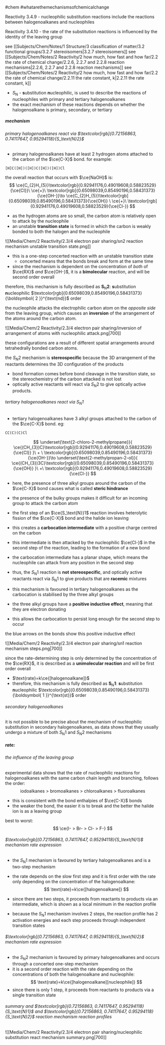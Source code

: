 #chem #whatarethemechanismsofchemicalchange 

Reactivity 3.4.9 - nucleophilic substitution reactions include the reactions between halogenoalkanes and nucleophiles

Reactivity 3.4.10 - the rate of the substitution reactions is influenced by the identity of the leaving group

see [[Subjects/Chem/Notes/1 Structure/3 classification of matter/3.2 functional groups/3.2.7 stereoisomers|3.2.7 stereoisomers]]
see [[Subjects/Chem/Notes/2 Reactivity/2 how much, how fast and how far/2.2 the rate of chemical change/2.2.6, 2.2.7 and 2.2.8 reaction mechanisms|2.2.6, 2.2.7 and 2.2.8 reaction mechanisms]]
see [[Subjects/Chem/Notes/2 Reactivity/2 how much, how fast and how far/2.2 the rate of chemical change/2.2.11 the rate constant, k|2.2.11 the rate constant, k]]

- $S_\text{N}$ - **s**ubstitution **n**ucleophilic, is used to describe the reactions of nucleophiles with primary and tertiary halogenoalkanes
- the exact mechanism of these reactions depends on whether the halogenoalkane is primary, secondary, or tertiary

##### mechanism

###### primary halogenoalkanes react via $\textcolor[rgb]{0.72156863, 0.74117647, 0.95294118}{S_\text{N}2}$
- primary halogenoalkanes have at least 2 hydrogen atoms attached to the carbon of the $\ce{C-X}$ bond. for example:
```smiles
[H]C([H])([H])C([H])([H])Cl
```

the overall reaction that occurs with $\ce{NaOH}$ is:
$$
\ce{C_{2}H_{5}}\textcolor[rgb]{0.92941176,0.49019608,0.58823529}{\ce{Cl}}\ \ce{+}\ \textcolor[rgb]{0.65098039,0.85490196,0.58431373}{\ce{OH-}}\to \ce{C_{2}H_{5}}\textcolor[rgb]{0.65098039,0.85490196,0.58431373}{\ce{OH}} \ \ce{+}\ \textcolor[rgb]{0.92941176,0.49019608,0.58823529}{\ce{Cl-}}
$$

- as the hydrogen atoms are so small, the carbon atom is relatively open to attack by the nucleophile
- an unstable **transition state** is formed in which the carbon is weakly bonded to both the halogen and the nucleophile

![[Media/Chem/2 Reactivity/2.3/4 electron pair sharing/sn2 reaction mechanism unstable transition state.png]]

- this is a one-step concerted reaction with an unstable transition state
	- concerted means that the bonds break and form at the same time
- since the mechanism is dependent on the concentration of *both* of $\ce{RX}$ *and* $\ce{OH-}$, it is a **bimolecular** reaction, and will be second order overall

therefore, this mechanism is fully described as $\boldsymbol{S_\text{N}2}$: **s**ubstitution **n**ucleophilic $\textcolor[rgb]{0.65098039,0.85490196,0.58431373}{\boldsymbol{ 2 }}^{\text{nd}}$ order

the nucleophile attacks the electrophilic carbon atom on the *opposite side* from the leaving group, which causes an **inversion** of the arrangement of the atoms around the carbon atom.

![[Media/Chem/2 Reactivity/2.3/4 electron pair sharing/inversion of arrangement of atoms with nucleophilic attack.png|700]]

these configurations are a result of different spatial arrangements around tetrahedrally bonded carbon atoms.

the $S_\text{N}2$ mechanism is **stereospecific** because the 3D arrangement of the reactants determines the 3D configuration of the products

- bond formation comes before bond cleavage in the transition state, so the stereochemistry of the carbon attacked is not lost
- optically active reactants will react via $S_\text{N}2$ to give optically active products.

###### tertiary halogenoalkanes react via $S_\text{N}1$

- tertiary halogenoalkanes have 3 alkyl groups attached to the carbon of the $\ce{C-X}$ bond. eg:
```smiles
CC(C)(C)Cl
```
$$
\underset{\text{2-chloro-2-methylpropane}}{ \ce{(CH_{3})C}\textcolor[rgb]{0.92941176,0.49019608,0.58823529}{\ce{Cl}} }\ + \ \textcolor[rgb]{0.65098039,0.85490196,0.58431373}{\ce{OH-}}\to \underset{\text{2-methylpropan-2-ol}}{ \ce{(CH_{3})3C}\textcolor[rgb]{0.65098039,0.85490196,0.58431373}{\ce{OH}} }\ +\ \textcolor[rgb]{0.92941176,0.49019608,0.58823529}{\ce{Cl-}}
$$
- here, the presence of three alkyl groups around the carbon of the $\ce{C-X}$ bond causes what is called **steric hindrance**
- the presence of the bulky groups makes it difficult for an incoming group to attack the carbon atom

- the first step of an $\ce{S_\text{N}}1$ reaction involves heterolytic fission of the $\ce{C-X}$ bond and the halide ion leaving
- this creates a **carbocation intermediate** with a positive charge centred on the carbon
- this intermediate is then attacked by the nucleophilic $\ce{Cl-}$ in the second step of the reaction, leading to the formation of a new bond

- the carbocation intermediate has a planar shape, which means the nucleophile can attack from any position in the second step
- thus, the $S_\text{N}1$ reaction is **not stereospecific**, and optically active reactants react via $S_\text{N}1$ to give products that are **racemic** mixtures

- this mechanism is favoured in tertiary halogenoalkanes as the carbocation is stabilised by the three alkyl groups
- the three alkyl groups have a **positive inductive effect**, meaning that they are electron donating
- this allows the carbocation to persist long enough for the second step to occur

the blue arrows on the bonds show this positive inductive effect

![[Media/Chem/2 Reactivity/2.3/4 electron pair sharing/sn1 reaction mechanism steps.png|700]]

since the rate-determining step is only determined by the concentration of the $\ce{RX}$, it is described as a **unimolecular reaction** and will be first order overall
- $\text{rate}=k\ce{[halogenoalkane]}$
- therefore, this mechanism is fully described as $\boldsymbol{S_\text{N}1}$: **s**ubstitution **n**ucleophilic $\textcolor[rgb]{0.65098039,0.85490196,0.58431373}{\boldsymbol{ 1 }}^{\text{st}}$ order



###### secondary halogenoalkanes
it is not possible to be precise about the mechanism of nucleophilic substitution in secondary halogenoalkanes, as data shows that they usually undergo a mixture of both $S_\text{N}1$ and $S_\text{N}2$ mechanisms

##### rate:
###### the influence of the leaving group
experimental data shows that the rate of nucleophilic reactions for halogenoalkanes with the same carbon chain length and branching, follows the order:
$$
\text{iodoalkanes > bromoalkanes > chloroalkanes > fluoroalkanes}
$$
- this is consistent with the bond enthalpies of $\ce{C-X}$ bonds
- the weaker the bond, the easier it is to break and the better the halide ion is as a leaving group

best to worst:
$$
\ce{I- > Br- > Cl- > F-}
$$

###### $\textcolor[rgb]{0.72156863, 0.74117647, 0.95294118}{S_\text{N}1}$ mechanism rate expression
- the $S_\text{N}1$ mechanism is favoured by tertiary halogenoalkanes and is a two-step mechanism
- the rate depends on the slow first step and it is first order with the rate only depending on the concentration of the halogenoalkane:
$$
\text{rate}=k\ce{[halogenoalkane]}
$$
- since there are two steps, it proceeds from reactants to products via an intermediate, which is shown as a local minimum in the reaction profile

- because the $S_\text{N}1$ mechanism involves 2 steps, the reaction profile has 2 activation energies and each step proceeds through independent transition states

###### $\textcolor[rgb]{0.72156863, 0.74117647, 0.95294118}{S_\text{N}2}$ mechanism rate expression

- the $S_\text{N}2$ mechanism is favoured by primary halogenoalkanes and occurs through a concerted one-step mechanism
- it is a second order reaction with the rate depending on the concentrations of both the halogenoalkane and nucleophile:
$$
\text{rate}=k\ce{[halogenoalkane][nucleophile]}
$$
- since there is only 1 step, it proceeds from reactants to products via a single transition state

###### summary and $\textcolor[rgb]{0.72156863, 0.74117647, 0.95294118}{S_\text{N}1}$ and $\textcolor[rgb]{0.72156863, 0.74117647, 0.95294118}{S_\text{N}2}$ reaction mechanism reaction profiles
![[Media/Chem/2 Reactivity/2.3/4 electron pair sharing/nucleophilic substitution react mechanism summary.png|700]]